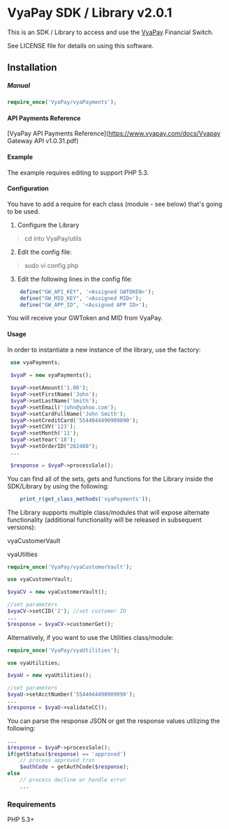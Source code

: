 # VyaPay SDK / Library v2.0.1


This is an SDK / Library to access and use the [VyaPay](https://www.vyapay.com) Financial Switch.

See LICENSE file for details on using this software.

## Installation

##### Manual

```php
require_once('VyaPay/vyaPayments');
```

#### API Payments Reference

[VyaPay API Payments Reference](https://www.vyapay.com/docs/Vyapay Gateway API v1.0.31.pdf)

#### Example
The example requires editing to support PHP 5.3.

#### Configuration

You have to add a require for each class (module - see below) that's going to be used.

1) Configure the Library
> cd into VyaPay/utils

2) Edit the config file:
> sudo vi config.php

3) Edit the following lines in the config file:

```php
	define("GW_API_KEY", '<Assigned GWTOKEN>');
	define("GW_MID_KEY", '<Assigned MID>');
	define("GW_APP_ID", '<Assigned APP ID>');
```

You will receive your GWToken and MID from VyaPay.

#### Usage

In order to instantiate a new instance of the library, use the factory:
 
```php
 use vyaPayments;
 
 $vyaP = new vyaPayments();

 $vyaP->setAmount('1.00');
 $vyaP->setFirstName('John');
 $vyaP->setLastName('Smith');
 $vyaP->setEmail('john@yahoo.com');
 $vyaP->setCardFullName('John Smith');
 $vyaP->setCreditCard('5544044490909090');
 $vyaP->setCVV('123');
 $vyaP->setMonth('11');
 $vyaP->setYear('18');
 $vyaP->setOrderID("282480");
 ...

 $response = $vyaP->processSale();
```

You can find all of the sets, gets and functions for the Library inside the SDK/Library by using the following:

```php
	print_r(get_class_methods('vyaPayments'));
```

The Library supports multiple class/modules that will expose alternate functionality (additional functionality will be released in subsequent versions):

vyaCustomerVault

vyaUtilties

```php
require_once('VyaPay/vyaCustomerVault');

use vyaCustomerVault;

$vyaCV = new vyaCustomerVault();

//set parameters
$vyaCV->setCID('2'); //set customer ID
...
$response = $vyaCV->customerGet();
```

Alternatively, if you want to use the Utilities class/module:

```php
require_once('VyaPay/vyaUtilities');

use vyaUtilities;

$vyaU = new vyaUtilities();

//set parameters
$vyaU->setAcctNumber('5544044490909090');
...
$response = $vyaU->validateCC();
```

You can parse the response JSON or get the response values utilizing the following:

```php
...
$response = $vyaP->processSale();
if(getStatus($response) == 'approved')
	// process approved trxn
	$authCode = getAuthCode($response);
else
	// process decline or handle error
	...
```

### Requirements

PHP 5.3+